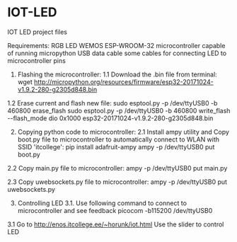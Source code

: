 # IOT-LED
IOT LED project files

Requirements:
RGB LED
WEMOS ESP-WROOM-32 microcontroller capable of running micropython
USB data cable
some cables for connecting LED to microcontroller pins

1. Flashing the microcontroller:
1.1 Download the .bin file from terminal: 
wget http://micropython.org/resources/firmware/esp32-20171024-v1.9.2-280-g2305d848.bin

1.2 Erase current and flash new file:
sudo esptool.py -p /dev/ttyUSB0 -b 460800 erase_flash
sudo esptool.py -p /dev/ttyUSB0 -b 460800 write_flash --flash_mode dio 0x1000 esp32-20171024-v1.9.2-280-g2305d848.bin

2. Copying python code to microcontroller:
2.1 Install ampy utility and Copy boot.py file to microcontroller to automatically connect to WLAN with SSID 'itcollege':
pip install adafruit-ampy
ampy -p /dev/ttyUSB0 put boot.py

2.2 Copy main.py file to microcontroller:
ampy -p /dev/ttyUSB0 put main.py

2.3 Copy uwebsockets.py file to microcontroller:
ampy -p /dev/ttyUSB0 put uwebsockets.py

3. Controlling LED
3.1. Use following command to connect to microcontroller and see feedback
picocom -b115200 /dev/ttyUSB0

3.1 Go to http://enos.itcollege.ee/~horunk/iot.html 
Use the slider to control LED
